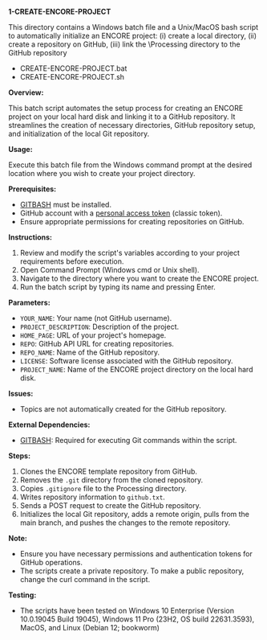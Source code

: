 **1-CREATE-ENCORE-PROJECT**  

This directory contains a Windows batch file and a Unix/MacOS bash script to automatically initialize an ENCORE project: (i) create a local directory, (ii) create a repository on GitHub, (iii) link the \Processing directory to the GitHub repository

* CREATE-ENCORE-PROJECT.bat
* CREATE-ENCORE-PROJECT.sh



**Overview:**

This batch script automates the setup process for creating an ENCORE project on your local hard disk and linking it to a GitHub repository. It streamlines the creation of necessary directories, GitHub repository setup, and initialization of the local Git repository.

**Usage:**

Execute this batch file from the Windows command prompt at the desired location where you wish to create your project directory.

**Prerequisites:**

- [GITBASH](https://git-scm.com/download/win) must be installed.
- GitHub account with a [personal access token](https://docs.github.com/en/authentication/keeping-your-account-and-data-secure/managing-your-personal-access-tokens) (classic token).
- Ensure appropriate permissions for creating repositories on GitHub.

**Instructions:**

1. Review and modify the script's variables according to your project requirements before execution.
2. Open Command Prompt (Windows cmd or Unix shell).
3. Navigate to the directory where you want to create the ENCORE project.
4. Run the batch script by typing its name and pressing Enter.

**Parameters:**

- `YOUR_NAME`: Your name (not GitHub username).
- `PROJECT_DESCRIPTION`: Description of the project.
- `HOME_PAGE`: URL of your project's homepage.
- `REPO`: GitHub API URL for creating repositories.
- `REPO_NAME`: Name of the GitHub repository.
- `LICENSE`: Software license associated with the GitHub repository.
- `PROJECT_NAME`: Name of the ENCORE project directory on the local hard disk.

**Issues:**

- Topics are not automatically created for the GitHub repository.

**External Dependencies:**

- [GITBASH](https://git-scm.com/download/win): Required for executing Git commands within the script.

**Steps:**

1. Clones the ENCORE template repository from GitHub.
2. Removes the `.git` directory from the cloned repository.
3. Copies `.gitignore` file to the Processing directory.
4. Writes repository information to `github.txt`.
5. Sends a POST request to create the GitHub repository.
6. Initializes the local Git repository, adds a remote origin, pulls from the main branch, and pushes the changes to the remote repository.

**Note:**

- Ensure you have necessary permissions and authentication tokens for GitHub operations.
- The scripts create a private repository. To make a public repository, change the curl command in the script.

**Testing:**

* The scripts have been tested on Windows 10 Enterprise (Version 10.0.19045 Build 19045), Windows 11 Pro (23H2, OS build 22631.3593), MacOS, and Linux (Debian 12; bookworm)

